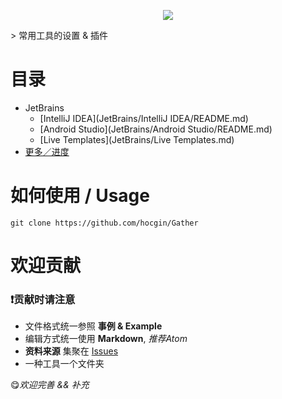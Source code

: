<p align="center">
    <img src="http://7xs6lq.com1.z0.glb.clouddn.com/0E881D54-E233-4AC0-8F4D-E4E015A732F2.png"/>
</p>
> 常用工具的设置 &amp; 插件

# 目录
- JetBrains
  - [IntelliJ IDEA](JetBrains/IntelliJ IDEA/README.md)
  - [Android Studio](JetBrains/Android Studio/README.md)
  - [Live Templates](JetBrains/Live Templates.md)
- [更多／进度](https://github.com/hocgin/Gather/issues)

# 如何使用 / Usage
```shell
git clone https://github.com/hocgin/Gather
```

# 欢迎贡献

### :exclamation:贡献时请注意
* 文件格式统一参照 **事例 & Example**
* 编辑方式统一使用 **Markdown**, *推荐Atom*
* **资料来源** 集聚在 [Issues](https://github.com/hocgin/Gather/issues)
* 一种工具一个文件夹

:yum:*欢迎完善 && 补充*